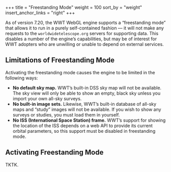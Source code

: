 +++
title = "Freestanding Mode"
weight = 100
sort_by = "weight"
insert_anchor_links = "right"
+++

As of version 7.20, the WWT WebGL engine supports a “freestanding mode” that
allows it to run in a purely self-contained fashion — it will not make any
requests to the `worldwidetelescope.org` servers for supporting data. This
disables a number of the engine’s capabilities, but may be of interest for WWT
adopters who are unwilling or unable to depend on external services.


## Limitations of Freestanding Mode

Activating the freestanding mode causes the engine to be limited in the following ways:

- **No default sky map.** WWT’s built-in DSS sky map will not be
  available. The sky view will only be able to show an empty, black sky unless
  you import your own all-sky surveys.
- **No built-in image sets.** Likewise, WWT’s built-in database of all-sky maps
  and “study” images will not be available. If you wish to show any surveys or
  studies, you must load them in yourself.
- **No ISS (International Space Station) frame.** WWT’s support for showing the
  location of the ISS depends on a web API to provide its current orbital
  parameters, so this support must be disabled in freestanding mode.


## Activating Freestanding Mode

TKTK.
